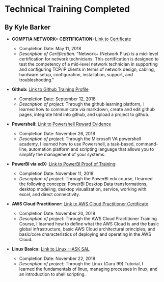 # Technical Training Completed
## By Kyle Barker

* **COMPTIA NETWORK+ CERTIFICATION:** [Link to Certificate](https://github.com/kwbarker/Tech_cert/blob/master/NetworkCert.pdf)
  * Completion Date: May 11, 2018
  * _Description of Certification:_ "Network+ (Network Plus) is a mid-level certification for network technicians. This certification is designed to test the competency of a mid-level network technician in supporting and configuring TCP/IP clients in terms of network design, cabling, hardware setup, configuration, installation, support, and troubleshooting."

* **Github:** [Link to Github Training Profile](https://github.com/kwbarker)
  * Completion Date: September 12, 2018
  * _Description of project:_ Through the github learning platform, I learned how to communicate via markdown, create and edit github pages, integrate html into github, and upload a project to github. 
 
* **Powershell:** [Link to Powershell Reward Evidence](https://mva.microsoft.com/RewardEvidence.aspx/?key=nXcH5vbwEAP1jrDcPs9TCg2)
  * Completion Date: November 26, 2018
  * _Description of project:_ Through the Microsoft VA powershell academy, I learned how to use Powershell, a task-based, command-line, automation platform and scripting language that allows you to simplify the management of your systems.


* **PowerBI via edX:** [Link to PowerBI Proof of Training](https://github.com/kwbarker/Tech_cert/blob/master/PowerBICert.png)
  * Completion Date: November 11, 2018
  * _Description of project:_ Through the PowerBI edx course, I learned the following concepts: PowerBI Desktop Data transformations, desktop modeling, desktop visualization, service, working with excel, and direct connectivity. 


* **AWS Cloud Practitioner:** [Link to AWS Cloud Practitioner Certificate](https://github.com/kwbarker/Tech_cert/blob/master/AWSCert.png)
  * Completion Date: November 20, 2018
  * _Description of project:_ Through the AWS Cloud Practitioner Training Course, I learned how to define what the AWS Cloud is and the basic global infrastructure, basic AWS Cloud architectural principles, and basic/core characteristics of deploying and operating in the AWS Cloud.

* **Linux Basics:** [Link to Linux  --ASK SAL](https://www.guru99.com/unix-linux-tutorial.html)
  * Completion Date: November 22, 2018
  * _Description of project:_ Through the Linux (Guru 99) Tutorial, I learned the fundamentals of linux, managing processes in linux, and an introduction to shell scripting.
  
  
  
















































